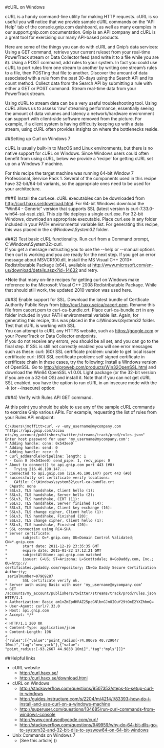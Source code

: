#cURL on Windows

cURL is a handy command-line utility for making HTTP requests.  cURL is so useful you will notice that we provide sample cURL commands on the “API Help” tab of the console.gnip.com dashboard, as well as many examples in our support.gnip.com documentation. Gnip is an API company and cURL is a great tool for exercising our many API-based products.  

Here are some of the things you can do with cURL and Gnip’s data services:
Using a GET command, retrieve your current ruleset from your real-time PowerTrack stream or Data Collector feed (and write it to a file while you are it).
Using a POST command, add rules to your system. In fact you could use cURL to port rules from one stream to another by writing one stream’s rules to a file, then POSTing that file to another.
Discover the amount of data associated with a rule from the past 30-days using the Search API and its count method.
Collect data from the Search API by submitting a rule with either a GET or POST command.
Stream real-time data from your PowerTrack stream.  

Using cURL to stream data can be a very useful troubleshooting tool. Using cURL allows us to assess ‘raw’ streaming performance, essentially seeing the amount of data volumes and latency a network/hardware environment can support with client-side software removed from the picture. For example, if a client system is having difficulty keeping up with a data stream, using cURL often provides insights on where the bottlenecks reside. 

##Setting up Curl on Windows 7

cURL is usually built-in to MacOS and Linux environments, but there is no native support for cURL on Windows.  Since Windows users could often benefit from using cURL, below we provide a ‘recipe’ for getting cURL set up on a Windows 7 machine.

For this recipe the target machine was running 64-bit Window 7 Professional, Service Pack 1.  Several of the components used in this recipe have 32-bit/64-bit variants, so the appropriate ones need to be used for your architecture.

###1) Install the curl.exe.
cURL executables can be downloaded from http://curl.haxx.se/download.html.
For 64-bit Windows download the “Win64 - Generic” version that supports SSL (latest version is curl-7.33.0-win64-ssl-sspi.zip).  This zip file deploys a single curl.exe. For 32-bit Windows, download an appropriate executable.
Place curl.exe in any folder included in your PATH environmental variable list.  For generating this recipe, this was placed in the *c:\Windows\System32* folder.

###2) Test basic cURL functionality.
Run curl from a Command prompt, C:\Windows\System32>curl.  
If you get a message instructing you to use the --help or --manual options then curl is working and you are ready for the next step.
If you get an error message about MSVCR100.dll, install the MS Visual C++ 2010* Redistributable Package (x64), available at http://www.microsoft.com/en-us/download/details.aspx?id=14632 and retry.
 
*Note that many on-line recipes for getting curl on Windows make reference to the Microsoft Visual C++ 2008 Redistributable Package.  While that should still work, the updated 2010 version was used here.

###3) Enable support for SSL.
Download the latest bundle of Certficate Authority Public Keys from http://curl.haxx.se/ca/cacert.pem.
Rename this file from cacert.pem to curl-ca-bundle.crt.
Place curl-ca-bundle.crt in any folder included in your PATH environmental variable list.  Again, for generating this recipe, this was placed in the c:\Windows\System32 folder.
Test that cURL is working with SSL.  
You can attempt to cURL any HTTPS website, such as https://google.com or your PowerTrack or Data Collector endpoints.  
If you do not receive any errors, you should be all set, and you can go to the final step.
If SSL is still not correctly enabled you will see error messages such as these:
curl: (60) SSL certificate problem: unable to get local issuer certificate
curl: (60) SSL certificate problem: self signed certificate in certificate chain
In these cases, try the following:
Install a Windows version of OpenSSL.
Go to http://slproweb.com/products/Win32OpenSSL.html and download the Win64 OpenSSL v1.0.0L Light package (or the 32-bit version if you are on a 32-bit OS) and install it.
Note that if you can not get cURL SSL enabled, you have the option to run cURL in an insecure mode with the -k (or --insecure) option:

###4) Verify with Rules API GET command. 

At this point you should be able to use any of the sample cURL commands to exercise Gnip various APIs.  For example, requesting the list of rules from your Rules API endpoint:

```
C:\Users\jmoffitt>curl -v -umy_username@mycompany.com "https://api.gnip.com/accou
nts/my_account/publishers/twitter/streams/track/prod/rules.json"
Enter host password for user 'my_username@mycompany.com':
* Adding handle: conn: 0x543ee0
* Adding handle: send: 0
* Adding handle: recv: 0
* Curl_addHandleToPipeline: length: 1
* - Conn 0 (0x543ee0) send_pipe: 1, recv_pipe: 0
* About to connect() to api.gnip.com port 443 (#0)
*   Trying 216.46.190.147...
* Connected to api.gnip.com (216.46.190.147) port 443 (#0)
* successfully set certificate verify locations:
*   CAfile: C:\Windows\system32\curl-ca-bundle.crt
  CApath: none
* SSLv3, TLS handshake, Client hello (1):
* SSLv3, TLS handshake, Server hello (2):
* SSLv3, TLS handshake, CERT (11):
* SSLv3, TLS handshake, Server finished (14):
* SSLv3, TLS handshake, Client key exchange (16):
* SSLv3, TLS change cipher, Client hello (1):
* SSLv3, TLS handshake, Finished (20):
* SSLv3, TLS change cipher, Client hello (1):
* SSLv3, TLS handshake, Finished (20):
* SSL connection using RC4-SHA
* Server certificate:
*    	subject: O=*.gnip.com; OU=Domain Control Validated; CN=*.gnip.com
*    	start date: 2011-12-19 23:35:35 GMT
*    	expire date: 2015-01-22 17:12:21 GMT
*    	subjectAltName: api.gnip.com matched
*    	issuer: C=US; ST=Arizona; L=Scottsdale; O=GoDaddy.com, Inc.; OU=http://
certificates.godaddy.com/repository; CN=Go Daddy Secure Certification Authority;
 serialNumber=07969287
*    	SSL certificate verify ok.
* Server auth using Basic with user 'my_username@mycompany.com’
> GET /accounts/my_account/publishers/twitter/streams/track/prod/rules.json HTTP/1.1
> Authorization: Basic am1vZmZpdHRAZ25pcGNlbnGJmUIOuY29tOmE2YXZhbnQ=
> User-Agent: curl/7.33.0
> Host: api.gnip.com
> Accept: */*
>
< HTTP/1.1 200 OK
< Content-Type: application/json
< Content-Length: 196
<
{"rules":[{"value":"point_radius(-74.00676 40.729047 10mi)","tag":"new_york"},{"value":
"point_radius:[-93.2667 44.9833 10mi]","tag":"mpls"}]}* 
```

##Helpful links
+ cURL website
     + http://curl.haxx.se/
     + http://curl.haxx.se/download.html
+ cURL on Windows
     + http://stackoverflow.com/questions/9507353/steps-to-setup-curl-in-windows
     + http://guides.instructure.com/s/2204/m/4214/l/83393-how-do-i-install-and-use-curl-on-a-windows-machine
     + http://superuser.com/questions/134685/run-curl-commands-from-windows-console
     + http://www.confusedbycode.com/curl/
     + http://stackoverflow.com/questions/949959/why-do-64-bit-dlls-go-to-system32-and-32-bit-dlls-to-syswow64-on-64-bit-windows
+ Unix Commands on Windows 7
     + [See this article] ()



